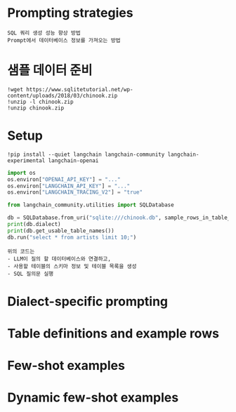 # Prompting strategies
```
SQL 쿼리 생성 성능 향상 방법
Prompt에서 데이터베이스 정보를 가져오는 방법
```

# 샘플 데이터 준비
```ssh
!wget https://www.sqlitetutorial.net/wp-content/uploads/2018/03/chinook.zip
!unzip -l chinook.zip
!unzip chinook.zip
```
# Setup
```ssh
!pip install --quiet langchain langchain-community langchain-experimental langchain-openai
```

```python
import os
os.environ["OPENAI_API_KEY"] = "..."
os.environ["LANGCHAIN_API_KEY"] = "..."
os.environ["LANGCHAIN_TRACING_V2"] = "true"

from langchain_community.utilities import SQLDatabase

db = SQLDatabase.from_uri("sqlite:///chinook.db", sample_rows_in_table_info=3)
print(db.dialect)
print(db.get_usable_table_names())
db.run("select * from artists limit 10;")
```

```
위의 코드는 
- LLM이 질의 할 데이터베이스와 연결하고,
- 사용할 테이블의 스키마 정보 및 테이블 목록을 생성
- SQL 질의문 실행
```

# Dialect-specific prompting
# Table definitions and example rows
# Few-shot examples
# Dynamic few-shot examples
